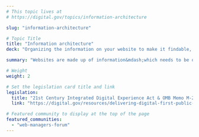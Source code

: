 ```yaml
---
# This topic lives at
# https://digital.gov/topics/information-architecture

slug: "information-architecture"

# Topic Title
title: "Information architecture"
deck: "Organizing the information on your website to make it findable, understandable, and usable helps build trust with the public."

summary: "Websites are made up of information&mdash;which needs to be organized to be useful. Information architecture (IA), which has roots in physical spaces like libraries and hospitals, should be designed with intention in order to help people easily find what they need to know or do. Making sure that search, labeling, appropriate nesting, calls-to-action, and your sitemap are clear and usable is all part of having a functional information architecture."

# Weight
weight: 2

# Set the legislation card title and link
legislation:
  title: "21st Century Integrated Digital Experience Act & OMB Memo M-23-22"
  link: "https://digital.gov/resources/delivering-digital-first-public-experience/"

# Featured community to display at the top of the page
featured_communities:
  - "web-managers-forum"
---
```

